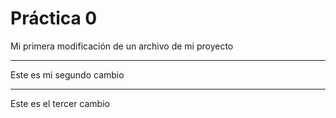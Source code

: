  # Práctica 0
Mi primera modificación de 
un archivo de mi proyecto

****************************
Este es mi segundo cambio
***************************

Este es el tercer cambio